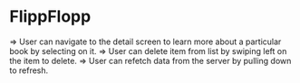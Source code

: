 # FlippFlopp
=> User can navigate to the detail screen to learn more about a particular book by selecting on it.
=> User can delete item from list by swiping left on the item to delete.
=> User can refetch data from the server by pulling down to refresh.
